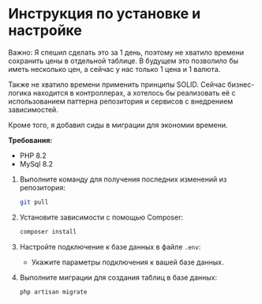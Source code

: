 # Инструкция по установке и настройке
Важно: Я спешил сделать это за 1 день, поэтому не хватило времени сохранить цены в отдельной таблице. В будущем это позволило бы иметь несколько цен, а сейчас у нас только 1 цена и 1 валюта.

Также не хватило времени применить принципы SOLID. Сейчас бизнес-логика находится в контроллерах, а хотелось бы реализовать её с использованием паттерна репозитория и сервисов с внедрением зависимостей.

Кроме того, я добавил сиды в миграции для экономии времени.

**Требования:**
- PHP 8.2
- MySql 8.2

1. Выполните команду для получения последних изменений из репозитория:
    ```bash
    git pull
    ```

2. Установите зависимости с помощью Composer:
    ```bash
   composer install 
    ```

3. Настройте подключение к базе данных в файле `.env`:
    - Укажите параметры подключения к вашей базе данных.

4. Выполните миграции для создания таблиц в базе данных:
    ```bash
    php artisan migrate
    ```

